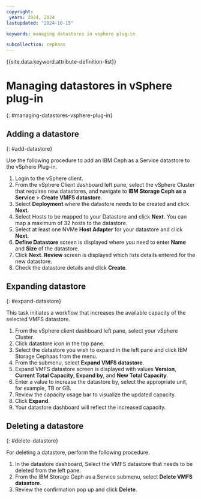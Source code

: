 ```yaml
---
copyright:
 years: 2024, 2024
lastupdated: "2024-10-15"

keywords: managing datastores in vsphere plug-in

subcollection: cephaas
---
```



{{site.data.keyword.attribute-definition-list}}

# Managing datastores in vSphere plug-in
{: #managing-datastores-vsphere-plug-in}

## Adding a datastore
{: #add-datastore}

Use the following procedure to add an IBM Ceph as a Service datastore to the vSphere Plug-in.

1. Login to the vSphere client.
2. From the vSphere Client dashboard left pane, select the vSphere Cluster that requires new datastores, and navigate to  **IBM Storage Ceph as a Service** > **Create VMFS datastore**.
3. Select **Deployment** where the datastore needs to be created and click **Next**.
4. Select Hosts to be mapped to your Datastore and click **Next**. You can map a maximum of 32 hosts to the datastore.
5. Select at least one NVMe **Host Adapter** for your datastore and click **Next**.
6. **Define Datastore** screen is displayed where you need to enter **Name** and **Size** of the datastore.
7. Click **Next**. **Review** screen is displayed which lists details entered for the new datastore.
8. Check the datastore details and click **Create**.


## Expanding datastore
{: #expand-datastore}

This task initiates a workflow that increases the available capacity of the selected VMFS datastore.

1. From the vSphere client dashboard left pane, select your vSphere Cluster.
2. Click datastore icon in the top pane. 
3. Select the datastore you wish to expand in the left pane and click IBM Storage Cephaas from the menu. 
4. From the submenu, select **Expand VMFS datastore**.
5. Expand VMFS datastore screen is displayed with values **Version**, **Current Total Capacity**, **Expand by**, and **New Total Capacity**. 
6. Enter a value to increase the datastore by, select the appropriate unit, for example, TB or GB.
7. Review the capacity usage bar to visualize the updated capacity.
8. Click **Expand**.
9. Your datastore dashboard will reflect the increased capacity. 


## Deleting a datastore
{: #delete-datastore}

For deleting a datastore, perform the following procedure.

1. In the datastore dashboard, Select the VMFS datastore that needs to be deleted from the left pane.
2. From the IBM Storage Ceph as a Service submenu, select **Delete VMFS datastore**.
3. Review the confirmation pop up and click **Delete**.
